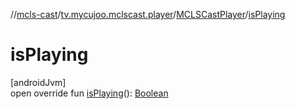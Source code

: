 //[mcls-cast](../../../index.md)/[tv.mycujoo.mclscast.player](../index.md)/[MCLSCastPlayer](index.md)/[isPlaying](is-playing.md)

# isPlaying

[androidJvm]\
open override fun [isPlaying](is-playing.md)(): [Boolean](https://kotlinlang.org/api/latest/jvm/stdlib/kotlin/-boolean/index.html)
